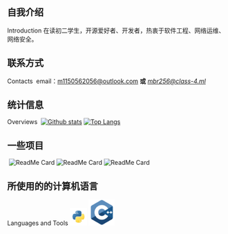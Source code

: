 ## 自我介绍
Introduction
​
在读初二学生，开源爱好者、开发者，热衷于软件工程、网络运维、网络安全。
​
## 联系方式
Contacts
​
email：m1150562056@outlook.com **或** *mbr256@class-4.ml*
​
## 统计信息
Overviews
​
[![Github stats](https://github-readme-stats.vercel.app/api?username=ThirdBlood&show_icons=true&include_all_commits=true)](https://github.com/ThirdBlood/github-readme-stats)
[![Top Langs](https://github-readme-stats.vercel.app/api/top-langs/?username=ThirdBlood&layout=compact)](https://github.com/ThirdBlood/github-readme-stats)
​
## 一些项目
​
![ReadMe Card](https://github-readme-stats.vercel.app/api/pin/?username=3rdBit&repo=Lhat-Server)
![ReadMe Card](https://github-readme-stats.vercel.app/api/pin/?username=3rdBit&repo=Lhat-Core)
![ReadMe Card](https://github-readme-stats.vercel.app/api/pin/?username=3rdBit&repo=Lhat-C-Plan)
​
## 所使用的的计算机语言
Languages and Tools
​
<code><img height="40" src="https://raw.githubusercontent.com/github/explore/80688e429a7d4ef2fca1e82350fe8e3517d3494d/topics/python/python.png" alt="python"></code>
<code><img height="60" src="https://raw.githubusercontent.com/github/explore/80688e429a7d4ef2fca1e82350fe8e3517d3494d/topics/cpp/cpp.png" alt="cpp"></code>
